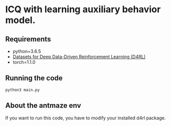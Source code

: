 # ICQ with learning auxiliary behavior model.

## Requirements

- python=3.6.5
- [Datasets for Deep Data-Driven Reinforcement Learning (D4RL)](https://github.com/rail-berkeley/d4rl)
- torch=1.1.0

## Running the code

```
python3 main.py
```
## About the antmaze env

If you want to run this code, you have to modify your installed d4rl package.
